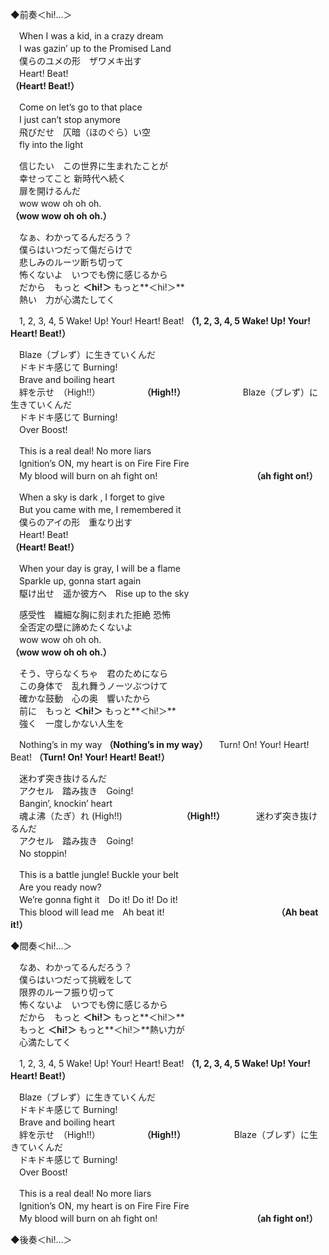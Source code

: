 ◆前奏＜hi!…＞

　When I was a kid, in a crazy dream  
　I was gazin’ up to the Promised Land  
　僕らのユメの形　ザワメキ出す  
　Heart! Beat!  
**（Heart! Beat!）**
 
　Come on let’s go to that place  
　I just can’t stop anymore  
　飛びだせ　仄暗（ほのぐら）い空  
　fly into the light

　信じたい　この世界に生まれたことが  
　幸せってこと  新時代へ続く  
　扉を開けるんだ  
　wow wow oh oh oh.  
**（wow wow oh oh oh.）**

　なぁ、わかってるんだろう？  
　僕らはいつだって傷だらけで  
　悲しみのルーツ断ち切って  
　怖くないよ　いつでも傍に感じるから  
　だから　もっと **＜hi!＞** もっと**＜hi!＞**  
  　熱い　力が心満たしてく  

　1, 2, 3, 4, 5 Wake! Up! Your! Heart! Beat!
**（1, 2, 3, 4, 5 Wake! Up! Your! Heart! Beat!）**  

　Blaze（ブレず）に生きていくんだ  
　ドキドキ感じて Burning!  
　Brave and boiling heart  
　絆を示せ　（High!!）
　　　　　**（High!!）** 　　　　　
　Blaze（ブレず）に生きていくんだ  
　ドキドキ感じて Burning!  
　Over Boost!

　This is a real deal! No more liars  
　Ignition’s ON, my heart is on Fire Fire Fire  
　My blood will burn on ah fight on!
　　　　　　　　　　　**（ah fight on!）**

　When a sky is dark , I forget to give  
　But you came with me, I remembered it  
　僕らのアイの形　重なり出す  
　Heart! Beat!  
**（Heart! Beat!）**


　When your day is gray, I will be a flame  
　Sparkle up, gonna start again  
　駆け出せ　遥か彼方へ　Rise up to the sky

　感受性　繊細な胸に刻まれた拒絶 恐怖  
　全否定の壁に諦めたくないよ  
　wow wow oh oh oh.  
**（wow wow oh oh oh.）**

　そう、守らなくちゃ　君のためになら  
　この身体で　乱れ舞うノーツぶつけて  
　確かな鼓動　心の奥　響いたから  
　前に　もっと **＜hi!＞** もっと**＜hi!＞**  
　強く　一度しかない人生を

　Nothing’s in my way
**（Nothing’s in my way）** 
　Turn! On! Your! Heart! Beat!
**（Turn! On! Your! Heart! Beat!）**

　迷わず突き抜けるんだ  
　アクセル　踏み抜き　Going!  
　Bangin’, knockin’ heart  
　魂よ沸（たぎ）れ (High!!)
 　　　　　　　**（High!!）** 　　
　迷わず突き抜けるんだ  
　アクセル　踏み抜き　Going!  
　No stoppin!

　This is a battle jungle! Buckle your belt  
　Are you ready now?  
　We’re gonna fight it　Do it! Do it! Do it!  
　This blood will lead me　Ah beat it!
　　　　　　　　　　　　　**（Ah beat it!）**

◆間奏＜hi!…＞

　なあ、わかってるんだろう？  
　僕らはいつだって挑戦をして  
　限界のルーフ振り切って  
　怖くないよ　いつでも傍に感じるから  
　だから　もっと **＜hi!＞** もっと**＜hi!＞**  
　もっと **＜hi!＞** もっと**＜hi!＞**熱い力が  
　心満たしてく
 
　1, 2, 3, 4, 5 Wake! Up! Your! Heart! Beat!
**（1, 2, 3, 4, 5 Wake! Up! Your! Heart! Beat!）**  

　Blaze（ブレず）に生きていくんだ  
　ドキドキ感じて Burning!  
　Brave and boiling heart  
　絆を示せ　（High!!）
　　　　　**（High!!）** 　　　　
　Blaze（ブレず）に生きていくんだ  
　ドキドキ感じて Burning!  
　Over Boost!

　This is a real deal! No more liars  
　Ignition’s ON, my heart is on Fire Fire Fire  
　My blood will burn on ah fight on!
　　　　　　　　　　　**（ah fight on!）**

◆後奏＜hi!…＞
